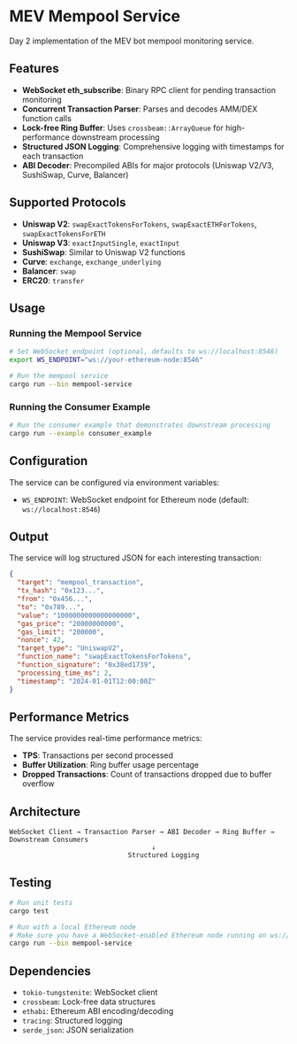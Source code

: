 # MEV Mempool Service

Day 2 implementation of the MEV bot mempool monitoring service.

## Features

- **WebSocket eth_subscribe**: Binary RPC client for pending transaction monitoring
- **Concurrent Transaction Parser**: Parses and decodes AMM/DEX function calls
- **Lock-free Ring Buffer**: Uses `crossbeam::ArrayQueue` for high-performance downstream processing
- **Structured JSON Logging**: Comprehensive logging with timestamps for each transaction
- **ABI Decoder**: Precompiled ABIs for major protocols (Uniswap V2/V3, SushiSwap, Curve, Balancer)

## Supported Protocols

- **Uniswap V2**: `swapExactTokensForTokens`, `swapExactETHForTokens`, `swapExactTokensForETH`
- **Uniswap V3**: `exactInputSingle`, `exactInput`
- **SushiSwap**: Similar to Uniswap V2 functions
- **Curve**: `exchange`, `exchange_underlying`
- **Balancer**: `swap`
- **ERC20**: `transfer`

## Usage

### Running the Mempool Service

```bash
# Set WebSocket endpoint (optional, defaults to ws://localhost:8546)
export WS_ENDPOINT="ws://your-ethereum-node:8546"

# Run the mempool service
cargo run --bin mempool-service
```

### Running the Consumer Example

```bash
# Run the consumer example that demonstrates downstream processing
cargo run --example consumer_example
```

## Configuration

The service can be configured via environment variables:

- `WS_ENDPOINT`: WebSocket endpoint for Ethereum node (default: `ws://localhost:8546`)

## Output

The service will log structured JSON for each interesting transaction:

```json
{
  "target": "mempool_transaction",
  "tx_hash": "0x123...",
  "from": "0x456...",
  "to": "0x789...",
  "value": "1000000000000000000",
  "gas_price": "20000000000",
  "gas_limit": "200000",
  "nonce": 42,
  "target_type": "UniswapV2",
  "function_name": "swapExactTokensForTokens",
  "function_signature": "0x38ed1739",
  "processing_time_ms": 2,
  "timestamp": "2024-01-01T12:00:00Z"
}
```

## Performance Metrics

The service provides real-time performance metrics:

- **TPS**: Transactions per second processed
- **Buffer Utilization**: Ring buffer usage percentage
- **Dropped Transactions**: Count of transactions dropped due to buffer overflow

## Architecture

```
WebSocket Client → Transaction Parser → ABI Decoder → Ring Buffer → Downstream Consumers
                                    ↓
                              Structured Logging
```

## Testing

```bash
# Run unit tests
cargo test

# Run with a local Ethereum node
# Make sure you have a WebSocket-enabled Ethereum node running on ws://localhost:8546
cargo run --bin mempool-service
```

## Dependencies

- `tokio-tungstenite`: WebSocket client
- `crossbeam`: Lock-free data structures
- `ethabi`: Ethereum ABI encoding/decoding
- `tracing`: Structured logging
- `serde_json`: JSON serialization
